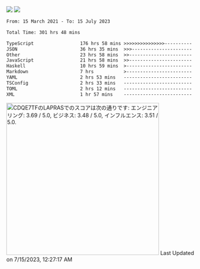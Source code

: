 <div>
  <img src="https://github-readme-stats.vercel.app/api?username=naporin0624&count_private=true&show_icons=true" />
  <img src="https://github-readme-stats.vercel.app/api/top-langs/?username=naporin0624&layout=compact&hide=css" />
  <!--START_SECTION:waka-->

```txt
From: 15 March 2021 - To: 15 July 2023

Total Time: 301 hrs 48 mins

TypeScript                 176 hrs 58 mins >>>>>>>>>>>>>>>----------   58.64 %
JSON                       36 hrs 35 mins  >>>----------------------   12.12 %
Other                      23 hrs 58 mins  >>-----------------------   07.95 %
JavaScript                 21 hrs 58 mins  >>-----------------------   07.28 %
Haskell                    10 hrs 59 mins  >------------------------   03.64 %
Markdown                   7 hrs           >------------------------   02.32 %
YAML                       2 hrs 53 mins   -------------------------   00.96 %
TSConfig                   2 hrs 33 mins   -------------------------   00.85 %
TOML                       2 hrs 12 mins   -------------------------   00.73 %
XML                        1 hr 57 mins    -------------------------   00.65 %
```

<!--END_SECTION:waka-->
  
  <!--START_SECTION:lapras-card-->
<p ><a href="https://lapras.com/public/CDQE7TF" target="_blank" rel="noopener noreferrer"><img alt="CDQE7TFのLAPRASでのスコアは次の通りです: エンジニアリング: 3.69 / 5.0, ビジネス: 3.48 / 5.0, インフルエンス: 3.51 / 5.0." src="https://lapras-card-generator.vercel.app/api/svg?e=3.69&b=3.48&i=3.51&b1=%23232323&b2=%236d6d6d&i1=%23212121&i2=%23818181&l=ja" width="400" ></a>  
Last Updated on 7/15/2023, 12:27:17 AM</p>
<!--END_SECTION:lapras-card-->
</div>

